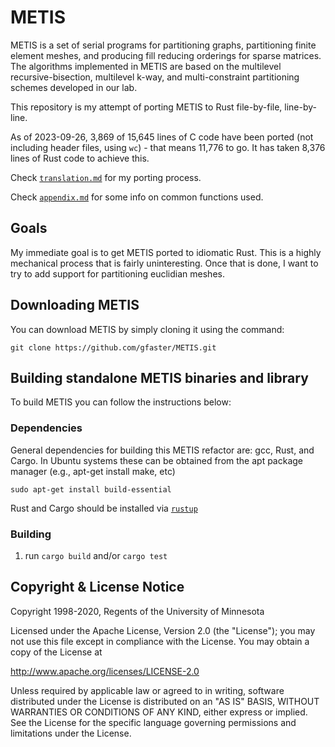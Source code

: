 # METIS 

METIS is a set of serial programs for partitioning graphs, partitioning finite element meshes, 
and producing fill reducing orderings for sparse matrices. The algorithms implemented in 
METIS are based on the multilevel recursive-bisection, multilevel k-way, and multi-constraint 
partitioning schemes developed in our lab.

This repository is my attempt of porting METIS to Rust file-by-file, line-by-line.

As of 2023-09-26, 3,869 of 15,645 lines of C code have been ported
(not including header files, using `wc`) - that means 11,776 to go. It has
taken 8,376 lines of Rust code to achieve this.

Check [`translation.md`](./translation.md) for my porting process.

Check [`appendix.md`](./appendix.md) for some info on common functions used.

## Goals

My immediate goal is to get METIS ported to idiomatic Rust. This is a highly
mechanical process that is fairly uninteresting. Once that is done, I want to
try to add support for partitioning euclidian meshes.

##  Downloading METIS

You can download METIS by simply cloning it using the command:
```
git clone https://github.com/gfaster/METIS.git
```

## Building standalone METIS binaries and library

To build METIS you can follow the instructions below:

### Dependencies

General dependencies for building this METIS refactor are: gcc, Rust, and Cargo. 
In Ubuntu systems these can be obtained from the apt package manager (e.g., apt-get install make, etc) 

```
sudo apt-get install build-essential
```

Rust and Cargo should be installed via [`rustup`](https://rustup.rs/)

### Building

1. run `cargo build` and/or `cargo test`


## Copyright & License Notice
Copyright 1998-2020, Regents of the University of Minnesota

Licensed under the Apache License, Version 2.0 (the "License"); you may not use this file except in compliance with the License. You may obtain a copy of the License at

http://www.apache.org/licenses/LICENSE-2.0

Unless required by applicable law or agreed to in writing, software distributed under the License is distributed on an "AS IS" BASIS, WITHOUT WARRANTIES OR CONDITIONS OF ANY KIND, either express or implied. See the License for the specific language governing permissions and limitations under the License.

